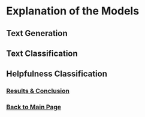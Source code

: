 # Explanation of the Models

## Text Generation

## Text Classification

## Helpfulness Classification

### [Results & Conclusion](conclusion.md)

### [Back to Main Page](index.md)
